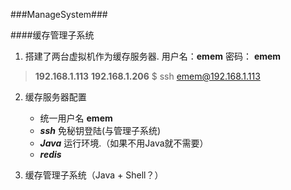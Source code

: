 ###ManageSystem###

####缓存管理子系统

1. 搭建了两台虚拟机作为缓存服务器.
用户名：**emem** 密码： **emem**
> **192.168.1.113** 
> **192.168.1.206**
>     $ ssh emem@192.168.1.113

2. 缓存服务器配置
	- 统一用户名 **emem**
	- ***ssh*** 免秘钥登陆(与管理子系统)
	- ***Java*** 运行环境.（如果不用Java就不需要）
	- ***redis***

3. 缓存管理子系统（Java + Shell？）